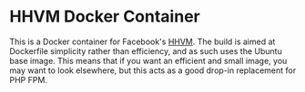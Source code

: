 # HHVM Docker Container

This is a Docker container for Facebook's [HHVM](http://hhvm.com/). The build is aimed at Dockerfile simplicity rather than efficiency, and as such uses the Ubuntu base image. This means that if you want an efficient and small image, you may want to look elsewhere, but this acts as a good drop-in replacement for PHP FPM.